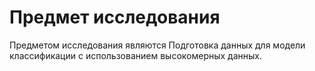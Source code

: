 # Предмет исследования
Предметом исследования являются Подготовка данных для модели классификации с использованием высокомерных данных.
